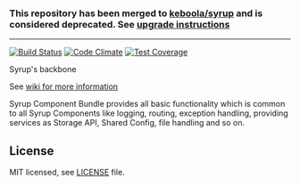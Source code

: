 ### This repository has been merged to [keboola/syrup](https://github.com/keboola/syrup) and is considered deprecated. See [upgrade instructions](https://github.com/keboola/syrup/wiki/Upgrade-instructions)

---

[![Build Status](https://travis-ci.org/keboola/syrup-component-bundle.svg?branch=master)](https://travis-ci.org/keboola/syrup-component-bundle)
[![Code Climate](https://codeclimate.com/github/keboola/syrup-component-bundle/badges/gpa.svg)](https://codeclimate.com/github/keboola/syrup-component-bundle)
[![Test Coverage](https://codeclimate.com/github/keboola/syrup-component-bundle/badges/coverage.svg)](https://codeclimate.com/github/keboola/syrup-component-bundle)

Syrup's backbone

See [wiki for more information](https://github.com/keboola/syrup-component-bundle/wiki)

Syrup Component Bundle provides all basic functionality which is common to all Syrup Components like logging, routing,
exception handling, providing services as Storage API, Shared Config, file handling and so on.

## License

MIT licensed, see [LICENSE](./LICENSE) file.
